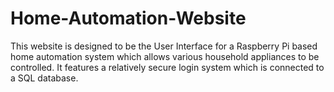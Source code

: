 # Home-Automation-Website
This website is designed to be the User Interface for a Raspberry Pi based home automation system which allows various household appliances to be controlled.
It features a relatively secure login system which is connected to a SQL database.
